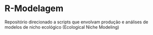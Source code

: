 # R-Modelagem
Repositório direcionado a scripts que envolvam produção e análises de modelos de nicho ecológico (Ecological Niche Modeling)
